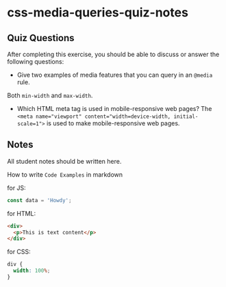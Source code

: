 # css-media-queries-quiz-notes

## Quiz Questions

After completing this exercise, you should be able to discuss or answer the following questions:

- Give two examples of media features that you can query in an `@media` rule.

Both `min-width` and `max-width`.

- Which HTML meta tag is used in mobile-responsive web pages?
  The `<meta name="viewport" content="width=device-width, initial-scale=1">` is used to make mobile-responsive web pages.

## Notes

All student notes should be written here.

How to write `Code Examples` in markdown

for JS:

```javascript
const data = 'Howdy';
```

for HTML:

```html
<div>
  <p>This is text content</p>
</div>
```

for CSS:

```css
div {
  width: 100%;
}
```
